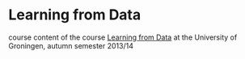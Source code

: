 # Learning from Data #

course content of the course [Learning from Data](http://www.let.rug.nl/vannoord/College/LearningFromData) at the University of Groningen, autumn semester 2013/14
